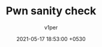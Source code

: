 ---
title: Pwn sanity check
layout: post
author: v1per
date: 2021-05-17 18:53:00 +0530
type: Pwn
difficulty: easy
prompt: This should take about 1337 seconds to solve. nc dctf-chall-pwn-sanity-check.westeurope.azurecontainer.io 7480
---